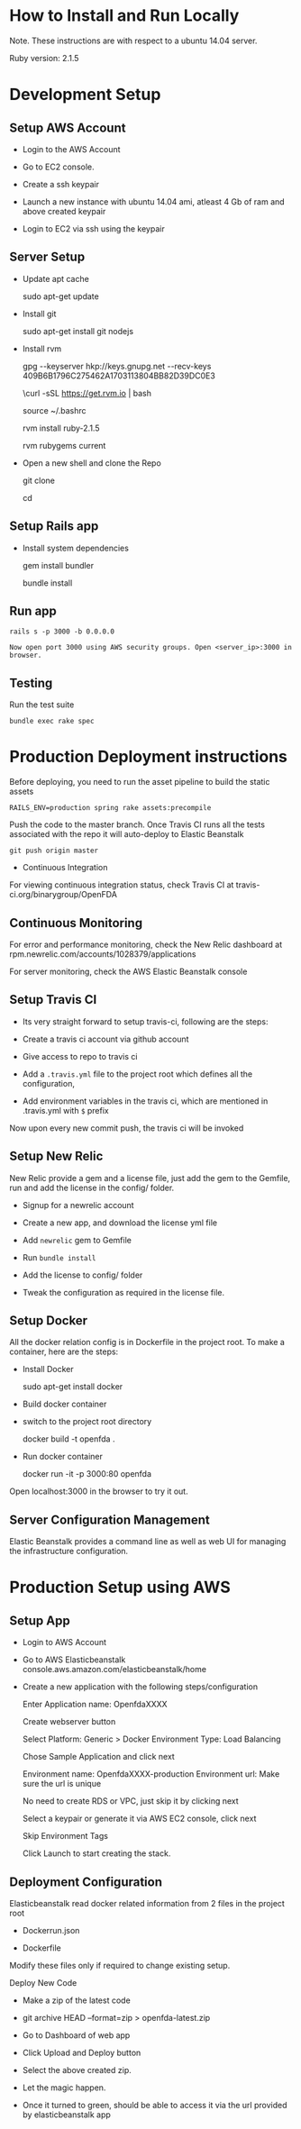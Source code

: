 # How to Install and Run Locally #

Note. These instructions are with respect to a ubuntu 14.04 server.

Ruby version: 2.1.5

# Development Setup #

## Setup AWS Account ##

* Login to the AWS Account

* Go to EC2 console.

* Create a ssh keypair

* Launch a new instance with ubuntu 14.04 ami, atleast 4 Gb of ram and above created keypair

* Login to EC2 via ssh using the keypair

## Server Setup ##

* Update apt cache

	sudo apt-get update

* Install git

	sudo apt-get install git nodejs

* Install rvm

	gpg --keyserver hkp://keys.gnupg.net --recv-keys 409B6B1796C275462A1703113804BB82D39DC0E3
	
	\curl -sSL https://get.rvm.io | bash
	
	source ~/.bashrc
	
	rvm install ruby-2.1.5
	
	rvm rubygems current

* Open a new shell and clone the Repo

	git clone <repo>
	
	cd <cloned repo>
	
## Setup Rails app ##

* Install system dependencies

	gem install bundler
	
	bundle install

## Run app ##

	rails s -p 3000 -b 0.0.0.0
	
	Now open port 3000 using AWS security groups. Open <server_ip>:3000 in browser.

## Testing ##

Run the test suite

	bundle exec rake spec
	
# Production Deployment instructions #

Before deploying, you need to run the asset pipeline to build the static assets

	RAILS_ENV=production spring rake assets:precompile
	
Push the code to the master branch. Once Travis CI runs all the tests associated with the repo it will auto-deploy to Elastic Beanstalk

	git push origin master
	
* Continuous Integration

For viewing continuous integration status, check Travis CI at travis-ci.org/binarygroup/OpenFDA

## Continuous Monitoring ##

For error and performance monitoring, check the New Relic dashboard at rpm.newrelic.com/accounts/1028379/applications

For server monitoring, check the AWS Elastic Beanstalk console

## Setup Travis CI ##

* Its very straight forward to setup travis-ci, following are the steps:

* Create a travis ci account via github account

* Give access to repo to travis ci

* Add a `.travis.yml` file to the project root which defines all the configuration,

* Add environment variables in the travis ci, which are mentioned in .travis.yml with `$` prefix

Now upon every new commit push, the travis ci will be invoked

## Setup New Relic ##

New Relic provide a gem and a license file, just add the gem to the Gemfile, run and add the license in the config/ folder.

* Signup for a newrelic account

* Create a new app, and download the license yml file

* Add `newrelic` gem to Gemfile

* Run `bundle install`

* Add the license to config/ folder

* Tweak the configuration as required in the license file.

## Setup Docker ##

All the docker relation config is in Dockerfile in the project root. To make a container, here are the steps:

* Install Docker

	sudo apt-get install docker

* Build docker container

* switch to the project root directory

	docker build -t openfda .
	
* Run docker container

	docker run -it -p 3000:80 openfda

Open localhost:3000 in the browser to try it out.

## Server Configuration Management ##

Elastic Beanstalk provides a command line as well as web UI for managing the infrastructure configuration.

# Production Setup using AWS #

## Setup App ##

* Login to AWS Account

* Go to AWS Elasticbeanstalk console.aws.amazon.com/elasticbeanstalk/home

* Create a new application with the following steps/configuration

	Enter Application name: OpenfdaXXXX
	
	Create webserver button
	
	Select Platform: Generic > Docker
	Environment Type: Load Balancing
	
	Chose Sample Application and click next
	
	Environment name: OpenfdaXXXX-production
	Environment url: Make sure the url is unique
	
	No need to create RDS or VPC, just skip it by clicking next
	
	Select a keypair or generate it via AWS EC2 console, click next
	
	Skip Environment Tags
	
	Click Launch to start creating the stack.

## Deployment Configuration ##

Elasticbeanstalk read docker related information from 2 files in the project root

* Dockerrun.json

* Dockerfile

Modify these files only if required to change existing setup.

Deploy New Code

* Make a zip of the latest code

* git archive HEAD –format=zip > openfda-latest.zip

* Go to Dashboard of web app

* Click Upload and Deploy button

* Select the above created zip.

* Let the magic happen.

* Once it turned to green, should be able to access it via the url provided by elasticbeanstalk app
